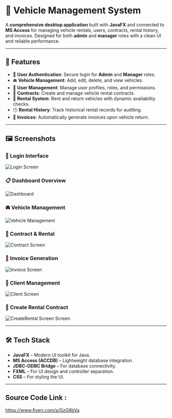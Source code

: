 # 🚗 Vehicle Management System

A **comprehensive desktop application** built with **JavaFX** and connected to **MS Access** for managing vehicle rentals, users, contracts, rental history, and invoices. Designed for both **admin** and **manager** roles with a clean UI and reliable performance.

---

## 🧩 Features

- 🔐 **User Authentication**: Secure login for **Admin** and **Manager** roles.
- 🚘 **Vehicle Management**: Add, edit, delete, and view vehicles.
- 👥 **User Management**: Manage user profiles, roles, and permissions.
- 📄 **Contracts**: Create and manage vehicle rental contracts.
- 📆 **Rental System**: Rent and return vehicles with dynamic availability checks.
- 🕒 **Rental History**: Track historical rental records for auditing.
- 🧾 **Invoices**: Automatically generate invoices upon vehicle return.

---

## 🖼️ Screenshots

### 🔐 Login Interface
![Login Screen](https://github.com/user-attachments/assets/9d968e34-7bc1-4e03-a9c8-940a67d7789d)


### 📋 Dashboard Overview
![Dashboard](https://github.com/user-attachments/assets/9f45e0f6-a8b1-4756-83ec-4835f93faf9c)


### 🚘 Vehicle Management
![Vehicle Management](https://github.com/user-attachments/assets/9248fdb5-fd56-4026-a0e5-3f1f59571d5d)


### 📄 Contract & Rental
![Contract Screen](https://github.com/user-attachments/assets/d7c85cec-829d-40bc-bb0d-bc8d713200f4)


### 🧾 Invoice Generation
![Invoice Screen](https://github.com/user-attachments/assets/ca675da1-3e9b-4be9-b756-99780af8a971)


### 🧾 Client Management
![Client Screen](https://github.com/user-attachments/assets/5b62b710-dd38-4643-b208-4901afbcbdef)

### 🧾 Create Rental Contract
![CreateRental Screen Screen](https://github.com/user-attachments/assets/92fba3ae-2566-4696-926d-594d8ad5ccf8)


---

## 🛠️ Tech Stack

- **JavaFX** – Modern UI toolkit for Java.
- **MS Access (ACCDB)** – Lightweight database integration.
- **JDBC-ODBC Bridge** – For database connectivity.
- **FXML** – For UI design and controller separation.
- **CSS** – For styling the UI.

---
## Source Code Link :
https://www.fiverr.com/s/GzG6bVa

